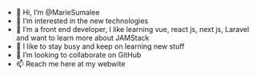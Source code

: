 - 👋 Hi, I’m @MarieSumalee
- 👀 I’m interested in the new technologies 
- 🌱 I’m a front end developer, I like learning vue, react js, next js, Laravel and want to learn more about JAMStack
- 🧢  I like to stay busy and keep on learning new stuff
- 💞️ I’m looking to collaborate on GitHub 
- 📫 Reach me here at my webwite 

<!---
MarieSumalee/MarieSumalee is a ✨ special ✨ repository because its `README.md` (this file) appears on your GitHub profile.
You can click the Preview link to take a look at your changes.
--->
